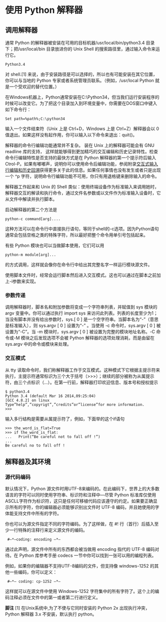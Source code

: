 # 使用 Python 解释器

## 调用解释器

通常 Python 的解释器被安装在可用的目标机器/usr/local/bin/python3.4 目录下；把/usr/local/bin 目录放进你的 Unix Shell 的搜索路径里，通过输入命令来运行它。 
 
```
Python3.4
```

对 shell.[1] 来说，由于安装路径是可以选择的，所以也有可能安装在其它位置，你可以与当地的 Python 专家或者系统管理员联系。（例如，/usr/local Python 就是一个受欢迎的替代位置。）  

在Windows机器上，Python通常安装在C:\Python34，但当我们运行安装程序的时候可以改变它。为了把这个目录加入到环境变量中，你需要在DOS窗口中键入如下命令行：  

```
Set path=%path%;C:\python34
```

输入一个文件结束符（Unix 上是 Ctrl+D，Windows 上是 Ctrl+Z）解释器会以 0 值退出。如果这样没有起作用，你可以输入以下命令来退出：quit()。  

解释器的命令行编辑功能通常并不复杂。 装在 Unix 上的解释器可能会有 GNU readline 库的支持，  这样就能够得到更加精巧的交互编辑和历史记录特性。检查命令行编辑特性是否支持的最快方式是在 Python 解释器的第一个提示符后输入 Ctrol-P。如果有嘟嘟声，说明你可以使用命令后编辑功能，参阅附录[交互式输入行编辑和历史回溯](interactive.md)获得更多关于此的信息。如果任何事情也没有发生或者只是出现一个 ^p 字符，说明命令行编辑功能不可用，你只有用退格键来删除输入的命令。  

解释器工作起来和 Unix 的 Shell 类似：使用终端设备作为标准输入来调用她时，解释器交互的解读和执行命令，通过文件名参数或以文件作为标准输入设备时，它从文件中解读并执行脚本。 

启动解释器的第二个方法是

```
python-c command[arg]....
```

这种方法可以在命令行中直接执行语句，等同于shell的-c选项。因为Python语句通常会包括空格之类的特殊字符，所以最好把整个命令用单引号包括起来。  

有些 Python 模块也可以当做脚本使用，它们可以用

```
python-m module[arg]...
```

的方式调用，这样就会像你在命令行中给出其完整名字一样运行模块源文件。  

使用脚本文件时，经常会运行脚本然后进入交互模式。这也可以通过在脚本之前加上-i参数来实现。

### 参数传递 

调用解释器时，脚本名和附加参数将变成一个字符串列表，并赋值到 sys 模块的 argv 变量中。你可以通过执行 import sys 来访问此列表。列表的长度至少为1；当没有脚本并没有给出参数时，sys.[ 0 ] 是一个空字符串。当脚本名为“-”（意思是标准输入），则 sys.argv [ 0 ] 设置为“-” 。当使用 -c 命令时，sys.argv [ 0 ] 被设置为“-C”。当 -m 模块时，sys.argv [ 0 ] 被设置为完整的模块地址名称。-C 命令或-M 模块之后发现选项不会被 Python 解释器的选项处理消耗，而是由留在 sys.argv 中的命令或模块来处理。

### 交互模式

从 tty 读取命令时，我们称解释器工作于交互模式。这种模式下它根据主提示符来执行，主提示符通常标识为三个大于括号（>>>）；继续的部分被称为从属提示符，由三个点标识（...）。在第一行前，解释器打印欢迎信息、版本号和授权提示

```
$ python3.4  
Python 3.4 (default Mar 16 2014,09:25:04)  
[GCC 4.8.2] on linux  
Type”help”,”copyrigt”,”credits”or”license”for more information.  
>>>  
```

输入多行结构是需要从属提示符了，例如，下面举的这个if语句
  
```
>>> the_word_is_flat=True  
>>> if the_word_is_flat:  
...   Print(“Be careful not to fall off !”)  
...  
Be careful no to fall off !  
```

## 解释器及其环境

### 源代码编码

默认情况下，Python 源文件时用UTF-8来编码的。在此编码下，世界上的大多数语言的字符可以同时使用字符串、标识符和注释中—尽管 Python 标准库仅使用ASCLL字符作为标识符，这只是任何可移植代码应该遵守的约定。如果要正确显示所有的字符，你的编辑器必须能够识别出文件时 UTF-8 编码，并且她使用的字体能支持文件中所有的字符。

你也可以为源文件指定不同的字符编码。为了这样做，在 #! 行（首行）后插入至少一行特殊的注释行来定义源文件的编码。  

```
 #—*—coding: encoding —*—
```

通过此声明，源文件中所有的东西都会被当做用 encoding 指代的 UTF-8 编码对待。在 Python 库参考手册 codecs 一节中你可以找到一张可以用的编程列表。

例如，如果你的编辑器不支持UTF-8编码的文件，但支持像 windows-1252 的其他一些编码，你可以定义：

```
 #—*— coding: cp-1252 —*—
```

这样就可以在源文件中使用 Windows-1252 字符集中的所有字符了。这个上的编码注释必须在文件中的第一或者第二行进行定义。

**脚注** [1]  在Unix系统中,为了不使与它同时安装的 Python 2x 出现执行冲突，Python 解释器 3.x 不安装，默认执行 python。

